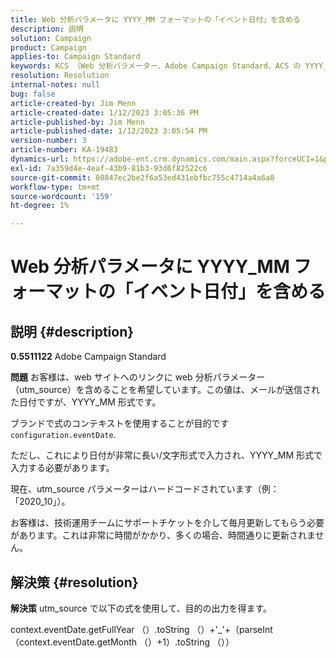 ```yaml
---
title: Web 分析パラメータに YYYY_MM フォーマットの「イベント日付」を含める
description: 説明
solution: Campaign
product: Campaign
applies-to: Campaign Standard
keywords: KCS （Web 分析パラメーター、Adobe Campaign Standard、ACS の YYYY_MM 形式の「Event Date」を含む）
resolution: Resolution
internal-notes: null
bug: false
article-created-by: Jim Menn
article-created-date: 1/12/2023 3:05:36 PM
article-published-by: Jim Menn
article-published-date: 1/12/2023 3:05:54 PM
version-number: 3
article-number: KA-19483
dynamics-url: https://adobe-ent.crm.dynamics.com/main.aspx?forceUCI=1&pagetype=entityrecord&etn=knowledgearticle&id=e091d78d-8a92-ed11-aad1-6045bd0065f9
exl-id: 7a359d4e-4eaf-43b9-81b3-93d6f82522c6
source-git-commit: 08847ec2be2f6a53ed431ebfbc755c4714a4a6a8
workflow-type: tm+mt
source-wordcount: '159'
ht-degree: 1%

---
```


# Web 分析パラメータに YYYY_MM フォーマットの「イベント日付」を含める

## 説明 {#description}


<b>0.5511122</b>
Adobe Campaign Standard

<b>問題</b>
お客様は、web サイトへのリンクに web 分析パラメーター（utm_source）を含めることを希望しています。この値は、メールが送信された日付ですが、YYYY_MM 形式です。

ブランドで式のコンテキストを使用することが目的です `configuration.eventDate`.

ただし、これにより日付が非常に長い/文字形式で入力され、YYYY_MM 形式で入力する必要があります。

現在、utm_source パラメーターはハードコードされています（例：「2020_10」）。

お客様は、技術運用チームにサポートチケットを介して毎月更新してもらう必要があります。これは非常に時間がかかり、多くの場合、時間通りに更新されません。


## 解決策 {#resolution}


<b>解決策</b>
utm_source で以下の式を使用して、目的の出力を得ます。

context.eventDate.getFullYear （）.toString （）+&#39;_&#39;+（parseInt （context.eventDate.getMonth （）+1）.toString （））
